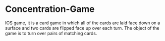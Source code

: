 # Concentration-Game
IOS game, it is a card game in which all of the cards are laid face down on a surface and two cards are flipped face up over each turn. The object of the game is to turn over pairs of matching cards.
